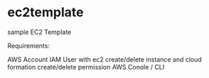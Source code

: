 # ec2template
sample EC2 Template


Requirements:

AWS Account
IAM User with ec2 create/delete instance and cloud formation create/delete permission
AWS Conole / CLI
